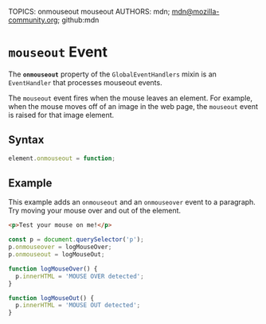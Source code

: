 TOPICS: onmouseout
        mouseout
AUTHORS: mdn; mdn@mozilla-community.org; github:mdn

# `mouseout` Event

The **`onmouseout`** property of the `GlobalEventHandlers` mixin is an `EventHandler` that
processes mouseout events.

The `mouseout` event fires when the mouse leaves an element. For example, when the mouse moves off
of an image in the web page, the `mouseout` event is raised for that image element.

## Syntax

```javascript
element.onmouseout = function;
```

## Example

This example adds an `onmouseout` and an `onmouseover` event to a paragraph. Try moving your mouse
over and out of the element.

```html
<p>Test your mouse on me!</p>
```

```javascript
const p = document.querySelector('p');
p.onmouseover = logMouseOver;
p.onmouseout = logMouseOut;

function logMouseOver() {
  p.innerHTML = 'MOUSE OVER detected';
}

function logMouseOut() {
  p.innerHTML = 'MOUSE OUT detected';
}
```
